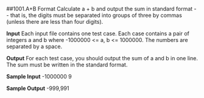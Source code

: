 ##1001.A+B Format
Calculate a + b and output the sum in standard format -- that is, the digits must be separated into groups of three by commas (unless there are less than four digits).

**Input**
Each input file contains one test case. Each case contains a pair of integers a and b where -1000000 <= a, b <= 1000000. The numbers are separated by a space.

**Output**
For each test case, you should output the sum of a and b in one line. The sum must be written in the standard format.

**Sample Input**
-1000000 9

**Sample Output**
-999,991

